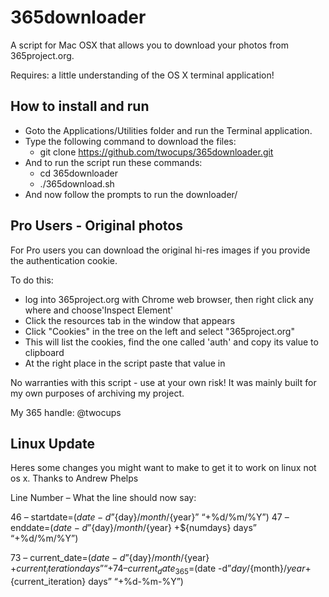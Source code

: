 365downloader
=============

A script for Mac OSX that allows you to download your photos from 365project.org.

Requires: a little understanding of the OS X terminal application!

How to install and run
----------------------

- Goto the Applications/Utilities folder and run the Terminal application.
- Type the following command to download the files:
  - git clone https://github.com/twocups/365downloader.git
- And to run the script run these commands:
  - cd 365downloader
  - ./365download.sh
- And now follow the prompts to run the downloader/



Pro Users - Original photos
---------------------------

For Pro users you can download the original hi-res images if you provide the authentication cookie.

To do this:
- log into 365project.org with Chrome web browser, then right click any where and choose'Inspect Element'
- Click the resources tab in the window that appears
- Click "Cookies" in the tree on the left and select "365project.org"
- This will list the cookies, find the one called 'auth' and copy its value to clipboard
- At the right place in the script paste that value in


No warranties with this script - use at your own risk! It was mainly built for my own purposes of archiving my project.

My 365 handle: @twocups


Linux Update
------------
Heres some changes you might want to make to get it to work on linux not os x. Thanks to Andrew Phelps

Line Number – What the line should now say:

46 – startdate=$(date -d”${day}/${month}/${year}” “+%d/%m/%Y”)
47 – enddate=$(date -d”${day}/${month}/${year} +${numdays} days” “+%d/%m/%Y”)

73 – current_date=$(date -d”${day}/${month}/${year} +${current_iteration} days” “+%d/%m/%Y”)
74 – current_date_365=$(date -d”${day}/${month}/${year} +${current_iteration} days” “+%d-%m-%Y”)


